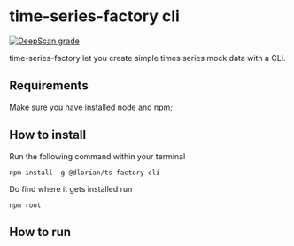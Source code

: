 # time-series-factory cli #

[![DeepScan grade](https://deepscan.io/api/projects/3168/branches/26202/badge/grade.svg)](https://deepscan.io/dashboard#view=project&pid=3168&bid=26202)

time-series-factory let you create simple times series mock data with a CLI.

## Requirements ##

Make sure you have installed node and npm;

## How to install ##

Run the following command within your terminal

```npm install -g @dlorian/ts-factory-cli```

Do find where it gets installed run

```npm root```


## How to run ##
